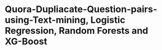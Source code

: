 # Quora-Dupliacate-Question-pairs-using-Text-mining, Logistic Regression, Random Forests and XG-Boost
